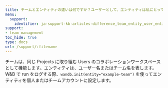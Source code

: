 ```yaml
---
title: チームとエンティティの違いは何ですか？ユーザーとして、エンティティは私にとって何を意味しますか？
menu:
  support:
    identifier: ja-support-kb-articles-difference_team_entity_user_entity_mean_me
support:
- team management
toc_hide: true
type: docs
url: /support/:filename
---
```


チームは、同じ Projects に取り組む Users のコラボレーションワークスペースとして機能します。エンティティは、ユーザー名またはチーム名を表します。W&B で run をログする際、`wandb.init(entity="example-team")` を使ってエンティティを個人またはチームアカウントに設定します。